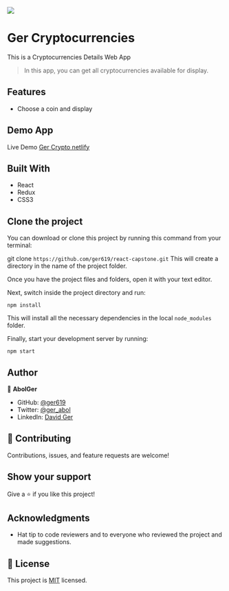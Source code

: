 ![](https://img.shields.io/badge/Microverse-blueviolet)

# Ger Cryptocurrencies

This is a Cryptocurrencies Details Web App

> In this app, you can get all cryptocurrencies available for display.

## Features

- Choose a coin and display

## Demo App

Live Demo [Ger Crypto netlify ](https://deploy-preview-1--storied-cobbler-ece3f1.netlify.app/)

## Built With

- React
- Redux
- CSS3

## Clone the project

You can download or clone this project by running this command from your terminal:

git clone `https://github.com/ger619/react-capstone.git`
This will create a directory in the name of the project folder.

Once you have the project files and folders, open it with your text editor.

Next, switch inside the project directory and run:

```
npm install
```

This will install all the necessary dependencies in the local `node_modules` folder.

Finally, start your development server by running:

```
npm start
```

## Author


👤 **AbolGer**

- GitHub: [@ger619](https://github.com/ger619)
- Twitter: [@ger_abol](https://twitter.com/ger_abol)
- LinkedIn: [David Ger](https://linkedin.com/in/david-ger-426b4576)

## 🤝 Contributing

Contributions, issues, and feature requests are welcome!

## Show your support

Give a ⭐️ if you like this project!

## Acknowledgments

- Hat tip to code reviewers and to everyone who reviewed the project and made suggestions.

## 📝 License

This project is [MIT](./MIT.md) licensed.
